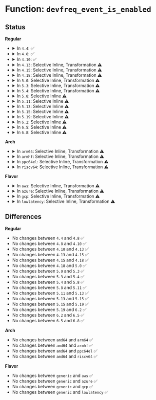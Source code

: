 # Function: <code>devfreq_event_is_enabled</code>

## Status
<b>Regular</b>
<ul>
<li>
<details>
<summary>In <code>4.4</code>: ✅</summary>

```c
bool devfreq_event_is_enabled(struct devfreq_event_dev *edev);
```

**Collision:** Unique Global

**Inline:** No

**Transformation:** False

**Instances:**

```
In drivers/devfreq/devfreq-event.c (ffffffff816ed590)
Location: drivers/devfreq/devfreq-event.c:109
Inline: False
Direct callers:
  - drivers/devfreq/devfreq-event.c:devfreq_event_set_event
  - drivers/devfreq/devfreq-event.c:devfreq_event_get_event
  - drivers/devfreq/devfreq-event.c:devfreq_event_reset_event
```
**Symbols:**

```
ffffffff816ed590-ffffffff816ed5d9: devfreq_event_is_enabled (STB_GLOBAL)
```
</details>
</li>
<li>
<details>
<summary>In <code>4.8</code>: ✅</summary>

```c
bool devfreq_event_is_enabled(struct devfreq_event_dev *edev);
```

**Collision:** Unique Global

**Inline:** No

**Transformation:** False

**Instances:**

```
In drivers/devfreq/devfreq-event.c (ffffffff817524f0)
Location: drivers/devfreq/devfreq-event.c:109
Inline: False
Direct callers:
  - drivers/devfreq/devfreq-event.c:devfreq_event_reset_event
  - drivers/devfreq/devfreq-event.c:devfreq_event_get_event
  - drivers/devfreq/devfreq-event.c:devfreq_event_set_event
```
**Symbols:**

```
ffffffff817524f0-ffffffff81752539: devfreq_event_is_enabled (STB_GLOBAL)
```
</details>
</li>
<li>
<details>
<summary>In <code>4.10</code>: ✅</summary>

```c
bool devfreq_event_is_enabled(struct devfreq_event_dev *edev);
```

**Collision:** Unique Global

**Inline:** No

**Transformation:** False

**Instances:**

```
In drivers/devfreq/devfreq-event.c (ffffffff8177e2e0)
Location: drivers/devfreq/devfreq-event.c:109
Inline: False
Direct callers:
  - drivers/devfreq/devfreq-event.c:devfreq_event_reset_event
  - drivers/devfreq/devfreq-event.c:devfreq_event_get_event
  - drivers/devfreq/devfreq-event.c:devfreq_event_set_event
```
**Symbols:**

```
ffffffff8177e2e0-ffffffff8177e329: devfreq_event_is_enabled (STB_GLOBAL)
```
</details>
</li>
<li>
<details>
<summary>In <code>4.13</code>: Selective Inline, Transformation ⚠️</summary>

```c
bool devfreq_event_is_enabled(struct devfreq_event_dev *edev);
```

**Collision:** Unique Global

**Inline:** Selective

**Transformation:** True

**Instances:**

```
In drivers/devfreq/devfreq-event.c (ffffffff8179d220)
Location: drivers/devfreq/devfreq-event.c:109
Inline: True
Inline callers:
  - drivers/devfreq/devfreq-event.c:devfreq_event_reset_event
  - drivers/devfreq/devfreq-event.c:devfreq_event_get_event
  - drivers/devfreq/devfreq-event.c:devfreq_event_set_event
Direct callers:
  - drivers/devfreq/devfreq-event.c:devfreq_event_reset_event
  - drivers/devfreq/devfreq-event.c:devfreq_event_get_event
  - drivers/devfreq/devfreq-event.c:devfreq_event_set_event
```
**Symbols:**

```
ffffffff8179d060-ffffffff8179d09c: devfreq_event_is_enabled.part.6 (STB_LOCAL)
ffffffff8179d0a0-ffffffff8179d0c3: devfreq_event_is_enabled (STB_GLOBAL)
```
</details>
</li>
<li>
<details>
<summary>In <code>4.15</code>: Selective Inline, Transformation ⚠️</summary>

```c
bool devfreq_event_is_enabled(struct devfreq_event_dev *edev);
```

**Collision:** Unique Global

**Inline:** Selective

**Transformation:** True

**Instances:**

```
In drivers/devfreq/devfreq-event.c (ffffffff81814350)
Location: drivers/devfreq/devfreq-event.c:109
Inline: True
Inline callers:
  - drivers/devfreq/devfreq-event.c:devfreq_event_reset_event
  - drivers/devfreq/devfreq-event.c:devfreq_event_get_event
  - drivers/devfreq/devfreq-event.c:devfreq_event_set_event
Direct callers:
  - drivers/devfreq/devfreq-event.c:devfreq_event_reset_event
  - drivers/devfreq/devfreq-event.c:devfreq_event_get_event
  - drivers/devfreq/devfreq-event.c:devfreq_event_set_event
```
**Symbols:**

```
ffffffff81814190-ffffffff818141cc: devfreq_event_is_enabled.part.6 (STB_LOCAL)
ffffffff818141d0-ffffffff818141f3: devfreq_event_is_enabled (STB_GLOBAL)
```
</details>
</li>
<li>
<details>
<summary>In <code>4.18</code>: Selective Inline, Transformation ⚠️</summary>

```c
bool devfreq_event_is_enabled(struct devfreq_event_dev *edev);
```

**Collision:** Unique Global

**Inline:** Selective

**Transformation:** True

**Instances:**

```
In drivers/devfreq/devfreq-event.c (ffffffff8185e220)
Location: drivers/devfreq/devfreq-event.c:109
Inline: True
Inline callers:
  - drivers/devfreq/devfreq-event.c:devfreq_event_reset_event
  - drivers/devfreq/devfreq-event.c:devfreq_event_get_event
  - drivers/devfreq/devfreq-event.c:devfreq_event_set_event
Direct callers:
  - drivers/devfreq/devfreq-event.c:devfreq_event_reset_event
  - drivers/devfreq/devfreq-event.c:devfreq_event_get_event
  - drivers/devfreq/devfreq-event.c:devfreq_event_set_event
```
**Symbols:**

```
ffffffff8185e060-ffffffff8185e09c: devfreq_event_is_enabled.part.8 (STB_LOCAL)
ffffffff8185e0a0-ffffffff8185e0c3: devfreq_event_is_enabled (STB_GLOBAL)
```
</details>
</li>
<li>
<details>
<summary>In <code>5.0</code>: Selective Inline, Transformation ⚠️</summary>

```c
bool devfreq_event_is_enabled(struct devfreq_event_dev *edev);
```

**Collision:** Unique Global

**Inline:** Selective

**Transformation:** True

**Instances:**

```
In drivers/devfreq/devfreq-event.c (ffffffff8187dc40)
Location: drivers/devfreq/devfreq-event.c:109
Inline: True
Inline callers:
  - drivers/devfreq/devfreq-event.c:devfreq_event_reset_event
  - drivers/devfreq/devfreq-event.c:devfreq_event_get_event
  - drivers/devfreq/devfreq-event.c:devfreq_event_set_event
Direct callers:
  - drivers/devfreq/devfreq-event.c:devfreq_event_reset_event
  - drivers/devfreq/devfreq-event.c:devfreq_event_get_event
  - drivers/devfreq/devfreq-event.c:devfreq_event_set_event
```
**Symbols:**

```
ffffffff8187da80-ffffffff8187dabc: devfreq_event_is_enabled.part.8 (STB_LOCAL)
ffffffff8187dac0-ffffffff8187dae3: devfreq_event_is_enabled (STB_GLOBAL)
```
</details>
</li>
<li>
<details>
<summary>In <code>5.3</code>: Selective Inline, Transformation ⚠️</summary>

```c
bool devfreq_event_is_enabled(struct devfreq_event_dev *edev);
```

**Collision:** Unique Global

**Inline:** Selective

**Transformation:** True

**Instances:**

```
In drivers/devfreq/devfreq-event.c (ffffffff818c81f1)
Location: drivers/devfreq/devfreq-event.c:106
Inline: True
Inline callers:
  - drivers/devfreq/devfreq-event.c:devfreq_event_reset_event
  - drivers/devfreq/devfreq-event.c:devfreq_event_get_event
  - drivers/devfreq/devfreq-event.c:devfreq_event_set_event
Direct callers:
  - drivers/devfreq/devfreq-event.c:devfreq_event_reset_event
  - drivers/devfreq/devfreq-event.c:devfreq_event_get_event
  - drivers/devfreq/devfreq-event.c:devfreq_event_set_event
```
**Symbols:**

```
ffffffff818c8020-ffffffff818c805e: devfreq_event_is_enabled.part.0 (STB_LOCAL)
ffffffff818c8060-ffffffff818c8083: devfreq_event_is_enabled (STB_GLOBAL)
```
</details>
</li>
<li>
<details>
<summary>In <code>5.4</code>: Selective Inline, Transformation ⚠️</summary>

```c
bool devfreq_event_is_enabled(struct devfreq_event_dev *edev);
```

**Collision:** Unique Global

**Inline:** Selective

**Transformation:** True

**Instances:**

```
In drivers/devfreq/devfreq-event.c (ffffffff818fa681)
Location: drivers/devfreq/devfreq-event.c:106
Inline: True
Inline callers:
  - drivers/devfreq/devfreq-event.c:devfreq_event_reset_event
  - drivers/devfreq/devfreq-event.c:devfreq_event_get_event
  - drivers/devfreq/devfreq-event.c:devfreq_event_set_event
Direct callers:
  - drivers/devfreq/devfreq-event.c:devfreq_event_reset_event
  - drivers/devfreq/devfreq-event.c:devfreq_event_get_event
  - drivers/devfreq/devfreq-event.c:devfreq_event_set_event
```
**Symbols:**

```
ffffffff818fa4b0-ffffffff818fa4ee: devfreq_event_is_enabled.part.0 (STB_LOCAL)
ffffffff818fa4f0-ffffffff818fa513: devfreq_event_is_enabled (STB_GLOBAL)
```
</details>
</li>
<li>
<details>
<summary>In <code>5.8</code>: Selective Inline ⚠️</summary>

```c
bool devfreq_event_is_enabled(struct devfreq_event_dev *edev);
```

**Collision:** Unique Global

**Inline:** Selective

**Transformation:** False

**Instances:**

```
In drivers/devfreq/devfreq-event.c (ffffffff819d1215)
Location: drivers/devfreq/devfreq-event.c:106
Inline: True
Inline callers:
  - drivers/devfreq/devfreq-event.c:devfreq_event_reset_event
  - drivers/devfreq/devfreq-event.c:devfreq_event_reset_event
  - drivers/devfreq/devfreq-event.c:devfreq_event_get_event
  - drivers/devfreq/devfreq-event.c:devfreq_event_get_event
  - drivers/devfreq/devfreq-event.c:devfreq_event_set_event
  - drivers/devfreq/devfreq-event.c:devfreq_event_set_event
```
**Symbols:**

```
ffffffff819d0f50-ffffffff819d0fad: devfreq_event_is_enabled (STB_GLOBAL)
```
</details>
</li>
<li>
<details>
<summary>In <code>5.11</code>: Selective Inline ⚠️</summary>

```c
bool devfreq_event_is_enabled(struct devfreq_event_dev *edev);
```

**Collision:** Unique Global

**Inline:** Selective

**Transformation:** False

**Instances:**

```
In drivers/devfreq/devfreq-event.c (ffffffff819d0ed5)
Location: drivers/devfreq/devfreq-event.c:106
Inline: True
Inline callers:
  - drivers/devfreq/devfreq-event.c:devfreq_event_reset_event
  - drivers/devfreq/devfreq-event.c:devfreq_event_reset_event
  - drivers/devfreq/devfreq-event.c:devfreq_event_get_event
  - drivers/devfreq/devfreq-event.c:devfreq_event_get_event
  - drivers/devfreq/devfreq-event.c:devfreq_event_set_event
  - drivers/devfreq/devfreq-event.c:devfreq_event_set_event
```
**Symbols:**

```
ffffffff819d0c10-ffffffff819d0c6d: devfreq_event_is_enabled (STB_GLOBAL)
```
</details>
</li>
<li>
<details>
<summary>In <code>5.13</code>: Selective Inline ⚠️</summary>

```c
bool devfreq_event_is_enabled(struct devfreq_event_dev *edev);
```

**Collision:** Unique Global

**Inline:** Selective

**Transformation:** False

**Instances:**

```
In drivers/devfreq/devfreq-event.c (ffffffff819b6145)
Location: drivers/devfreq/devfreq-event.c:106
Inline: True
Inline callers:
  - drivers/devfreq/devfreq-event.c:devfreq_event_reset_event
  - drivers/devfreq/devfreq-event.c:devfreq_event_reset_event
  - drivers/devfreq/devfreq-event.c:devfreq_event_get_event
  - drivers/devfreq/devfreq-event.c:devfreq_event_get_event
  - drivers/devfreq/devfreq-event.c:devfreq_event_set_event
  - drivers/devfreq/devfreq-event.c:devfreq_event_set_event
```
**Symbols:**

```
ffffffff819b5e80-ffffffff819b5edd: devfreq_event_is_enabled (STB_GLOBAL)
```
</details>
</li>
<li>
<details>
<summary>In <code>5.15</code>: Selective Inline ⚠️</summary>

```c
bool devfreq_event_is_enabled(struct devfreq_event_dev *edev);
```

**Collision:** Unique Global

**Inline:** Selective

**Transformation:** False

**Instances:**

```
In drivers/devfreq/devfreq-event.c (ffffffff81a64cf5)
Location: drivers/devfreq/devfreq-event.c:106
Inline: True
Inline callers:
  - drivers/devfreq/devfreq-event.c:devfreq_event_reset_event
  - drivers/devfreq/devfreq-event.c:devfreq_event_reset_event
  - drivers/devfreq/devfreq-event.c:devfreq_event_get_event
  - drivers/devfreq/devfreq-event.c:devfreq_event_get_event
  - drivers/devfreq/devfreq-event.c:devfreq_event_set_event
  - drivers/devfreq/devfreq-event.c:devfreq_event_set_event
```
**Symbols:**

```
ffffffff81a649f0-ffffffff81a64a4d: devfreq_event_is_enabled (STB_GLOBAL)
```
</details>
</li>
<li>
<details>
<summary>In <code>5.19</code>: Selective Inline ⚠️</summary>

```c
bool devfreq_event_is_enabled(struct devfreq_event_dev *edev);
```

**Collision:** Unique Global

**Inline:** Selective

**Transformation:** False

**Instances:**

```
In drivers/devfreq/devfreq-event.c (ffffffff81bd59f8)
Location: drivers/devfreq/devfreq-event.c:106
Inline: True
Inline callers:
  - drivers/devfreq/devfreq-event.c:devfreq_event_reset_event
  - drivers/devfreq/devfreq-event.c:devfreq_event_reset_event
  - drivers/devfreq/devfreq-event.c:devfreq_event_get_event
  - drivers/devfreq/devfreq-event.c:devfreq_event_get_event
  - drivers/devfreq/devfreq-event.c:devfreq_event_set_event
  - drivers/devfreq/devfreq-event.c:devfreq_event_set_event
```
**Symbols:**

```
ffffffff81bd56d0-ffffffff81bd5739: devfreq_event_is_enabled (STB_GLOBAL)
```
</details>
</li>
<li>
<details>
<summary>In <code>6.2</code>: Selective Inline ⚠️</summary>

```c
bool devfreq_event_is_enabled(struct devfreq_event_dev *edev);
```

**Collision:** Unique Global

**Inline:** Selective

**Transformation:** False

**Instances:**

```
In drivers/devfreq/devfreq-event.c (ffffffff81d82048)
Location: drivers/devfreq/devfreq-event.c:106
Inline: True
Inline callers:
  - drivers/devfreq/devfreq-event.c:devfreq_event_reset_event
  - drivers/devfreq/devfreq-event.c:devfreq_event_reset_event
  - drivers/devfreq/devfreq-event.c:devfreq_event_get_event
  - drivers/devfreq/devfreq-event.c:devfreq_event_get_event
  - drivers/devfreq/devfreq-event.c:devfreq_event_set_event
  - drivers/devfreq/devfreq-event.c:devfreq_event_set_event
```
**Symbols:**

```
ffffffff81d81ce0-ffffffff81d81d49: devfreq_event_is_enabled (STB_GLOBAL)
```
</details>
</li>
<li>
<details>
<summary>In <code>6.5</code>: Selective Inline ⚠️</summary>

```c
bool devfreq_event_is_enabled(struct devfreq_event_dev *edev);
```

**Collision:** Unique Global

**Inline:** Selective

**Transformation:** False

**Instances:**

```
In drivers/devfreq/devfreq-event.c (ffffffff81df0408)
Location: drivers/devfreq/devfreq-event.c:106
Inline: True
Inline callers:
  - drivers/devfreq/devfreq-event.c:devfreq_event_reset_event
  - drivers/devfreq/devfreq-event.c:devfreq_event_reset_event
  - drivers/devfreq/devfreq-event.c:devfreq_event_get_event
  - drivers/devfreq/devfreq-event.c:devfreq_event_get_event
  - drivers/devfreq/devfreq-event.c:devfreq_event_set_event
  - drivers/devfreq/devfreq-event.c:devfreq_event_set_event
```
**Symbols:**

```
ffffffff81df00a0-ffffffff81df0109: devfreq_event_is_enabled (STB_GLOBAL)
```
</details>
</li>
<li>
<details>
<summary>In <code>6.8</code>: Selective Inline ⚠️</summary>

```c
bool devfreq_event_is_enabled(struct devfreq_event_dev *edev);
```

**Collision:** Unique Global

**Inline:** Selective

**Transformation:** False

**Instances:**

```
In drivers/devfreq/devfreq-event.c (ffffffff81ea69f8)
Location: drivers/devfreq/devfreq-event.c:106
Inline: True
Inline callers:
  - drivers/devfreq/devfreq-event.c:devfreq_event_reset_event
  - drivers/devfreq/devfreq-event.c:devfreq_event_reset_event
  - drivers/devfreq/devfreq-event.c:devfreq_event_get_event
  - drivers/devfreq/devfreq-event.c:devfreq_event_get_event
  - drivers/devfreq/devfreq-event.c:devfreq_event_set_event
  - drivers/devfreq/devfreq-event.c:devfreq_event_set_event
```
**Symbols:**

```
ffffffff81ea6660-ffffffff81ea66c9: devfreq_event_is_enabled (STB_GLOBAL)
```
</details>
</li>
</ul>
<b>Arch</b>
<ul>
<li>
<details>
<summary>In <code>arm64</code>: Selective Inline, Transformation ⚠️</summary>

```c
bool devfreq_event_is_enabled(struct devfreq_event_dev *edev);
```

**Collision:** Unique Global

**Inline:** Selective

**Transformation:** True

**Instances:**

```
In drivers/devfreq/devfreq-event.c (ffff800010b86ff4)
Location: drivers/devfreq/devfreq-event.c:106
Inline: True
Inline callers:
  - drivers/devfreq/devfreq-event.c:devfreq_event_reset_event
  - drivers/devfreq/devfreq-event.c:devfreq_event_get_event
  - drivers/devfreq/devfreq-event.c:devfreq_event_set_event
Direct callers:
  - drivers/devfreq/devfreq-event.c:devfreq_event_reset_event
  - drivers/devfreq/devfreq-event.c:devfreq_event_get_event
  - drivers/devfreq/devfreq-event.c:devfreq_event_set_event
```
**Symbols:**

```
ffff800010b86e00-ffff800010b86e48: devfreq_event_is_enabled.part.0 (STB_LOCAL)
ffff800010b86e48-ffff800010b86e98: devfreq_event_is_enabled (STB_GLOBAL)
```
</details>
</li>
<li>
<details>
<summary>In <code>armhf</code>: Selective Inline, Transformation ⚠️</summary>

```c
bool devfreq_event_is_enabled(struct devfreq_event_dev *edev);
```

**Collision:** Unique Global

**Inline:** Selective

**Transformation:** True

**Instances:**

```
In drivers/devfreq/devfreq-event.c (c0c69f64)
Location: drivers/devfreq/devfreq-event.c:106
Inline: True
Inline callers:
  - drivers/devfreq/devfreq-event.c:devfreq_event_reset_event
  - drivers/devfreq/devfreq-event.c:devfreq_event_get_event
  - drivers/devfreq/devfreq-event.c:devfreq_event_set_event
Direct callers:
  - drivers/devfreq/devfreq-event.c:devfreq_event_reset_event
  - drivers/devfreq/devfreq-event.c:devfreq_event_get_event
  - drivers/devfreq/devfreq-event.c:devfreq_event_set_event
```
**Symbols:**

```
c0c69d90-c0c69dd0: devfreq_event_is_enabled.part.0 (STB_LOCAL)
c0c69dd0-c0c69e08: devfreq_event_is_enabled (STB_GLOBAL)
```
</details>
</li>
<li>
<details>
<summary>In <code>ppc64el</code>: Selective Inline, Transformation ⚠️</summary>

```c
bool devfreq_event_is_enabled(struct devfreq_event_dev *edev);
```

**Collision:** Unique Global

**Inline:** Selective

**Transformation:** True

**Instances:**

```
In drivers/devfreq/devfreq-event.c (c000000000c65de0)
Location: drivers/devfreq/devfreq-event.c:106
Inline: True
Inline callers:
  - drivers/devfreq/devfreq-event.c:devfreq_event_reset_event
  - drivers/devfreq/devfreq-event.c:devfreq_event_get_event
  - drivers/devfreq/devfreq-event.c:devfreq_event_set_event
Direct callers:
  - drivers/devfreq/devfreq-event.c:devfreq_event_reset_event
  - drivers/devfreq/devfreq-event.c:devfreq_event_get_event
  - drivers/devfreq/devfreq-event.c:devfreq_event_set_event
```
**Symbols:**

```
c000000000c65b10-c000000000c65b78: devfreq_event_is_enabled.part.0 (STB_LOCAL)
c000000000c65b80-c000000000c65bb8: devfreq_event_is_enabled (STB_GLOBAL)
```
</details>
</li>
<li>
<details>
<summary>In <code>riscv64</code>: Selective Inline, Transformation ⚠️</summary>

```c
bool devfreq_event_is_enabled(struct devfreq_event_dev *edev);
```

**Collision:** Unique Global

**Inline:** Selective

**Transformation:** True

**Instances:**

```
In drivers/devfreq/devfreq-event.c (ffffffe00072ff3c)
Location: drivers/devfreq/devfreq-event.c:106
Inline: True
Inline callers:
  - drivers/devfreq/devfreq-event.c:devfreq_event_reset_event
  - drivers/devfreq/devfreq-event.c:devfreq_event_get_event
  - drivers/devfreq/devfreq-event.c:devfreq_event_set_event
Direct callers:
  - drivers/devfreq/devfreq-event.c:devfreq_event_reset_event
  - drivers/devfreq/devfreq-event.c:devfreq_event_get_event
  - drivers/devfreq/devfreq-event.c:devfreq_event_set_event
```
**Symbols:**

```
ffffffe00072fd9c-ffffffe00072fde2: devfreq_event_is_enabled.part.0 (STB_LOCAL)
ffffffe00072fde2-ffffffe00072fe22: devfreq_event_is_enabled (STB_GLOBAL)
```
</details>
</li>
</ul>
<b>Flavor</b>
<ul>
<li>
<details>
<summary>In <code>aws</code>: Selective Inline, Transformation ⚠️</summary>

```c
bool devfreq_event_is_enabled(struct devfreq_event_dev *edev);
```

**Collision:** Unique Global

**Inline:** Selective

**Transformation:** True

**Instances:**

```
In drivers/devfreq/devfreq-event.c (ffffffff8189b9b1)
Location: drivers/devfreq/devfreq-event.c:106
Inline: True
Inline callers:
  - drivers/devfreq/devfreq-event.c:devfreq_event_reset_event
  - drivers/devfreq/devfreq-event.c:devfreq_event_get_event
  - drivers/devfreq/devfreq-event.c:devfreq_event_set_event
Direct callers:
  - drivers/devfreq/devfreq-event.c:devfreq_event_reset_event
  - drivers/devfreq/devfreq-event.c:devfreq_event_get_event
  - drivers/devfreq/devfreq-event.c:devfreq_event_set_event
```
**Symbols:**

```
ffffffff8189b7e0-ffffffff8189b81e: devfreq_event_is_enabled.part.0 (STB_LOCAL)
ffffffff8189b820-ffffffff8189b843: devfreq_event_is_enabled (STB_GLOBAL)
```
</details>
</li>
<li>
<details>
<summary>In <code>azure</code>: Selective Inline, Transformation ⚠️</summary>

```c
bool devfreq_event_is_enabled(struct devfreq_event_dev *edev);
```

**Collision:** Unique Global

**Inline:** Selective

**Transformation:** True

**Instances:**

```
In drivers/devfreq/devfreq-event.c (ffffffff81858e81)
Location: drivers/devfreq/devfreq-event.c:106
Inline: True
Inline callers:
  - drivers/devfreq/devfreq-event.c:devfreq_event_reset_event
  - drivers/devfreq/devfreq-event.c:devfreq_event_get_event
  - drivers/devfreq/devfreq-event.c:devfreq_event_set_event
Direct callers:
  - drivers/devfreq/devfreq-event.c:devfreq_event_reset_event
  - drivers/devfreq/devfreq-event.c:devfreq_event_get_event
  - drivers/devfreq/devfreq-event.c:devfreq_event_set_event
```
**Symbols:**

```
ffffffff81858cb0-ffffffff81858cee: devfreq_event_is_enabled.part.0 (STB_LOCAL)
ffffffff81858cf0-ffffffff81858d13: devfreq_event_is_enabled (STB_GLOBAL)
```
</details>
</li>
<li>
<details>
<summary>In <code>gcp</code>: Selective Inline, Transformation ⚠️</summary>

```c
bool devfreq_event_is_enabled(struct devfreq_event_dev *edev);
```

**Collision:** Unique Global

**Inline:** Selective

**Transformation:** True

**Instances:**

```
In drivers/devfreq/devfreq-event.c (ffffffff818eb0a1)
Location: drivers/devfreq/devfreq-event.c:106
Inline: True
Inline callers:
  - drivers/devfreq/devfreq-event.c:devfreq_event_reset_event
  - drivers/devfreq/devfreq-event.c:devfreq_event_get_event
  - drivers/devfreq/devfreq-event.c:devfreq_event_set_event
Direct callers:
  - drivers/devfreq/devfreq-event.c:devfreq_event_reset_event
  - drivers/devfreq/devfreq-event.c:devfreq_event_get_event
  - drivers/devfreq/devfreq-event.c:devfreq_event_set_event
```
**Symbols:**

```
ffffffff818eaed0-ffffffff818eaf0e: devfreq_event_is_enabled.part.0 (STB_LOCAL)
ffffffff818eaf10-ffffffff818eaf33: devfreq_event_is_enabled (STB_GLOBAL)
```
</details>
</li>
<li>
<details>
<summary>In <code>lowlatency</code>: Selective Inline, Transformation ⚠️</summary>

```c
bool devfreq_event_is_enabled(struct devfreq_event_dev *edev);
```

**Collision:** Unique Global

**Inline:** Selective

**Transformation:** True

**Instances:**

```
In drivers/devfreq/devfreq-event.c (ffffffff8190c121)
Location: drivers/devfreq/devfreq-event.c:106
Inline: True
Inline callers:
  - drivers/devfreq/devfreq-event.c:devfreq_event_reset_event
  - drivers/devfreq/devfreq-event.c:devfreq_event_get_event
  - drivers/devfreq/devfreq-event.c:devfreq_event_set_event
Direct callers:
  - drivers/devfreq/devfreq-event.c:devfreq_event_reset_event
  - drivers/devfreq/devfreq-event.c:devfreq_event_get_event
  - drivers/devfreq/devfreq-event.c:devfreq_event_set_event
```
**Symbols:**

```
ffffffff8190bf50-ffffffff8190bf8e: devfreq_event_is_enabled.part.0 (STB_LOCAL)
ffffffff8190bf90-ffffffff8190bfb3: devfreq_event_is_enabled (STB_GLOBAL)
```
</details>
</li>
</ul>

## Differences
<b>Regular</b>
<ul>
<li>
No changes between <code>4.4</code> and <code>4.8</code> ✅
</li>
<li>
No changes between <code>4.8</code> and <code>4.10</code> ✅
</li>
<li>
No changes between <code>4.10</code> and <code>4.13</code> ✅
</li>
<li>
No changes between <code>4.13</code> and <code>4.15</code> ✅
</li>
<li>
No changes between <code>4.15</code> and <code>4.18</code> ✅
</li>
<li>
No changes between <code>4.18</code> and <code>5.0</code> ✅
</li>
<li>
No changes between <code>5.0</code> and <code>5.3</code> ✅
</li>
<li>
No changes between <code>5.3</code> and <code>5.4</code> ✅
</li>
<li>
No changes between <code>5.4</code> and <code>5.8</code> ✅
</li>
<li>
No changes between <code>5.8</code> and <code>5.11</code> ✅
</li>
<li>
No changes between <code>5.11</code> and <code>5.13</code> ✅
</li>
<li>
No changes between <code>5.13</code> and <code>5.15</code> ✅
</li>
<li>
No changes between <code>5.15</code> and <code>5.19</code> ✅
</li>
<li>
No changes between <code>5.19</code> and <code>6.2</code> ✅
</li>
<li>
No changes between <code>6.2</code> and <code>6.5</code> ✅
</li>
<li>
No changes between <code>6.5</code> and <code>6.8</code> ✅
</li>
</ul>
<b>Arch</b>
<ul>
<li>
No changes between <code>amd64</code> and <code>arm64</code> ✅
</li>
<li>
No changes between <code>amd64</code> and <code>armhf</code> ✅
</li>
<li>
No changes between <code>amd64</code> and <code>ppc64el</code> ✅
</li>
<li>
No changes between <code>amd64</code> and <code>riscv64</code> ✅
</li>
</ul>
<b>Flavor</b>
<ul>
<li>
No changes between <code>generic</code> and <code>aws</code> ✅
</li>
<li>
No changes between <code>generic</code> and <code>azure</code> ✅
</li>
<li>
No changes between <code>generic</code> and <code>gcp</code> ✅
</li>
<li>
No changes between <code>generic</code> and <code>lowlatency</code> ✅
</li>
</ul>
